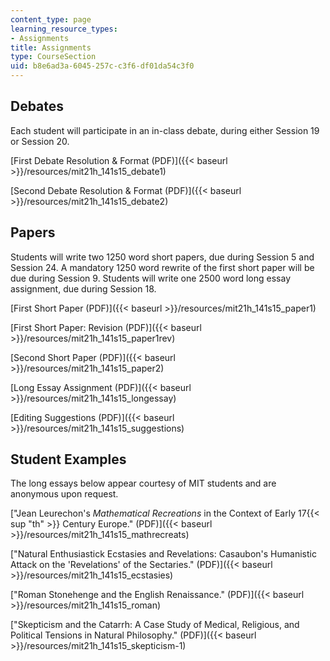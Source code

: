 ```yaml
---
content_type: page
learning_resource_types:
- Assignments
title: Assignments
type: CourseSection
uid: b8e6ad3a-6045-257c-c3f6-df01da54c3f0
---
```


Debates
-------

Each student will participate in an in-class debate, during either Session 19 or Session 20.

[First Debate Resolution & Format (PDF)]({{< baseurl >}}/resources/mit21h_141s15_debate1)

[Second Debate Resolution & Format (PDF)]({{< baseurl >}}/resources/mit21h_141s15_debate2)

Papers
------

Students will write two 1250 word short papers, due during Session 5 and Session 24. A mandatory 1250 word rewrite of the first short paper will be due during Session 9. Students will write one 2500 word long essay assignment, due during Session 18.

[First Short Paper (PDF)]({{< baseurl >}}/resources/mit21h_141s15_paper1)

[First Short Paper: Revision (PDF)]({{< baseurl >}}/resources/mit21h_141s15_paper1rev)

[Second Short Paper (PDF)]({{< baseurl >}}/resources/mit21h_141s15_paper2)

[Long Essay Assignment (PDF)]({{< baseurl >}}/resources/mit21h_141s15_longessay)

[Editing Suggestions (PDF)]({{< baseurl >}}/resources/mit21h_141s15_suggestions)

Student Examples
----------------

The long essays below appear courtesy of MIT students and are anonymous upon request.

["Jean Leurechon's _Mathematical Recreations_ in the Context of Early 17{{< sup "th" >}} Century Europe." (PDF)]({{< baseurl >}}/resources/mit21h_141s15_mathrecreats)

["Natural Enthusiastick Ecstasies and Revelations: Casaubon's Humanistic Attack on the 'Revelations' of the Sectaries." (PDF)]({{< baseurl >}}/resources/mit21h_141s15_ecstasies)

["Roman Stonehenge and the English Renaissance." (PDF)]({{< baseurl >}}/resources/mit21h_141s15_roman)

["Skepticism and the Catarrh: A Case Study of Medical, Religious, and Political Tensions in Natural Philosophy." (PDF)]({{< baseurl >}}/resources/mit21h_141s15_skepticism-1)